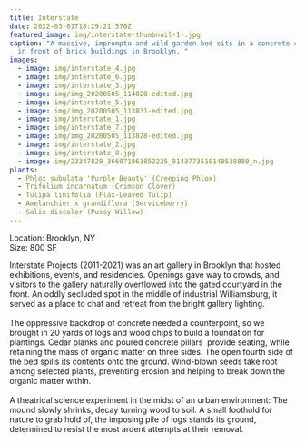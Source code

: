 ```yaml
---
title: Interstate
date: 2022-03-01T18:29:21.570Z
featured_image: img/interstate-thumbnail-1-.jpg
caption: "A massive, impromptu and wild garden bed sits in a concrete courtyard
  in front of brick buildings in Brooklyn. "
images:
  - image: img/interstate_4.jpg
  - image: img/interstate_6.jpg
  - image: img/interstate_3.jpg
  - image: img/img_20200505_114028-edited.jpg
  - image: img/interstate_5.jpg
  - image: img/img_20200505_113831-edited.jpg
  - image: img/interstate_1.jpg
  - image: img/interstate_7.jpg
  - image: img/img_20200505_113828-edited.jpg
  - image: img/interstate_2.jpg
  - image: img/interstate_8.jpg
  - image: img/23347828_366071963852225_8143773518140538880_n.jpg
plants:
  - Phlox subulata 'Purple Beauty' (Creeping Phlox)
  - Trifolium incarnatum (Crimson Clover)
  - Tulipa linifolia (Flax-Leaved Tulip)
  - Amelanchier x grandiflora (Serviceberry)
  - Salix discolor (Pussy Willow)
---
```

L﻿ocation: Brooklyn, NY\
S﻿ize: 800 SF

Interstate Projects (2011-2021) was an art gallery in Brooklyn that hosted exhibitions, events, and residencies. Openings gave way to crowds, and visitors to the gallery naturally overflowed into the gated courtyard in the front. An oddly secluded spot in the middle of industrial Williamsburg, it served as a place to chat and retreat from the bright gallery lighting.\
\
The oppressive backdrop of concrete needed a counterpoint, so we brought in 20 yards of logs and wood chips to build a foundation for plantings. Cedar planks and poured concrete pillars  provide seating, while retaining the mass of organic matter on three sides. The open fourth side of the bed spills its contents onto the ground. Wind-blown seeds take root among selected plants, preventing erosion and helping to break down the organic matter within. \
\
A theatrical science experiment in the midst of an urban environment: The mound slowly shrinks, decay turning wood to soil. A small foothold for nature to grab hold of, the imposing pile of logs stands its ground, determined to resist the most ardent attempts at their removal.